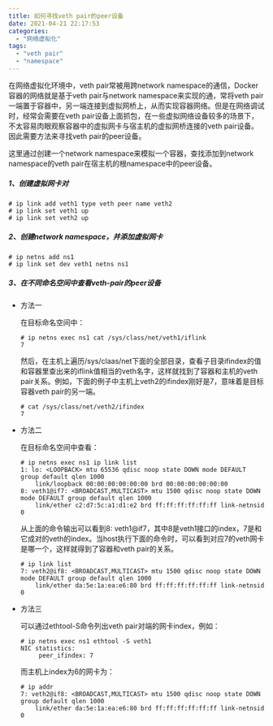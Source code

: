 ```yaml
---
title: 如何寻找veth pair的peer设备
date: 2021-04-21 22:17:53
categories:
  - "网络虚拟化"
tags:
  - "veth pair"
  - "namespace"
---
```


在网络虚拟化环境中，veth pair常被用跨network namespace的通信，Docker容器的网络就是基于veth pair与network namespace来实现的通，常将veth pair一端置于容器中，另一端连接到虚拟网桥上，从而实现容器网络。但是在网络调试时，经常会需要在veth pair设备上面抓包，在一些虚拟网络设备较多的场景下，不太容易肉眼观察容器中的虚拟网卡与宿主机的虚拟网桥连接的veth pair设备。因此需要方法来寻找veth pair的peer设备。

<!--more-->

这里通过创建一个network namespace来模拟一个容器，查找添加到network namespace的veth pair在宿主机的根namespace中的peer设备。

##### 1、创建虚拟网卡对

```shell
# ip link add veth1 type veth peer name veth2
# ip link set veth1 up
# ip link set veth2 up
```

##### 2、创建network namespace，并添加虚拟网卡

```shell
# ip netns add ns1
# ip link set dev veth1 netns ns1
```

##### 3、在不同命名空间中查看veth-pair的peer设备

- 方法一

  在目标命名空间中：

  ```shell
  # ip netns exec ns1 cat /sys/class/net/veth1/iflink
  7
  ```

  然后，在主机上遍历/sys/claas/net下面的全部目录，查看子目录ifindex的值和容器里查出来的iflink值相当的veth名字，这样就找到了容器和主机的veth pair关系。例如，下面的例子中主机上veth2的ifindex刚好是7，意味着是目标容器veth pair的另一端。

  ```shell
  # cat /sys/class/net/veth2/ifindex 
  7
  ```

- 方法二

  在目标命名空间中查看：

  ```shell
  # ip netns exec ns1 ip link list
  1: lo: <LOOPBACK> mtu 65536 qdisc noop state DOWN mode DEFAULT group default qlen 1000
      link/loopback 00:00:00:00:00:00 brd 00:00:00:00:00:00
  8: veth1@if7: <BROADCAST,MULTICAST> mtu 1500 qdisc noop state DOWN mode DEFAULT group default qlen 1000
      link/ether c2:d7:5c:a1:d1:e2 brd ff:ff:ff:ff:ff:ff link-netnsid 0
  ```

  从上面的命令输出可以看到8: veth1@if7，其中8是veth1接口的index，7是和它成对的veth的index。当host执行下面的命令时，可以看到对应7的veth网卡是哪一个，这样就得到了容器和veth pair的关系。

  ```shell
  # ip link list
  7: veth2@if8: <BROADCAST,MULTICAST> mtu 1500 qdisc noop state DOWN mode DEFAULT group default qlen 1000
      link/ether da:5e:1a:ea:e6:80 brd ff:ff:ff:ff:ff:ff link-netnsid 0
  ```

- 方法三

  可以通过ethtool-S命令列出veth pair对端的网卡index，例如：

  ```shell
  # ip netns exec ns1 ethtool -S veth1
  NIC statistics:
       peer_ifindex: 7
  ```

  而主机上index为6的网卡为：

  ```shell
  # ip addr
  7: veth2@if8: <BROADCAST,MULTICAST> mtu 1500 qdisc noop state DOWN group default qlen 1000
      link/ether da:5e:1a:ea:e6:80 brd ff:ff:ff:ff:ff:ff link-netnsid 0
  ```

  